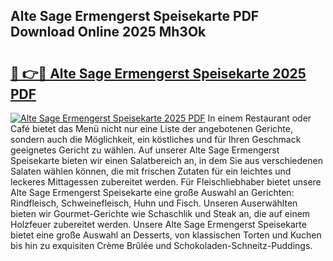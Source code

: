 ## Alte Sage Ermengerst Speisekarte PDF Download Online 2025 Mh3Ok

# <h2><a href="http://gc5lz0y.nevu.top/?p=Alte+Sage+Ermengerst+Speisekarte">🔗 👉🔴 Alte Sage Ermengerst Speisekarte 2025 PDF</a></h2>

[![Alte Sage Ermengerst Speisekarte 2025 PDF](https://i.imgur.com/dBaPXMq.png)](http://gc5lz0y.nevu.top/?p=Alte+Sage+Ermengerst+Speisekarte)
In einem Restaurant oder Café bietet das Menü nicht nur eine Liste der angebotenen Gerichte, sondern auch die Möglichkeit, ein köstliches und für Ihren Geschmack geeignetes Gericht zu wählen. Auf unserer Alte Sage Ermengerst Speisekarte bieten wir einen Salatbereich an, in dem Sie aus verschiedenen Salaten wählen können, die mit frischen Zutaten für ein leichtes und leckeres Mittagessen zubereitet werden. Für Fleischliebhaber bietet unsere Alte Sage Ermengerst Speisekarte eine große Auswahl an Gerichten: Rindfleisch, Schweinefleisch, Huhn und Fisch. Unseren Auserwählten bieten wir Gourmet-Gerichte wie Schaschlik und Steak an, die auf einem Holzfeuer zubereitet werden. Unsere Alte Sage Ermengerst Speisekarte bietet eine große Auswahl an Desserts, von klassischen Torten und Kuchen bis hin zu exquisiten Crème Brûlée und Schokoladen-Schneitz-Puddings.
